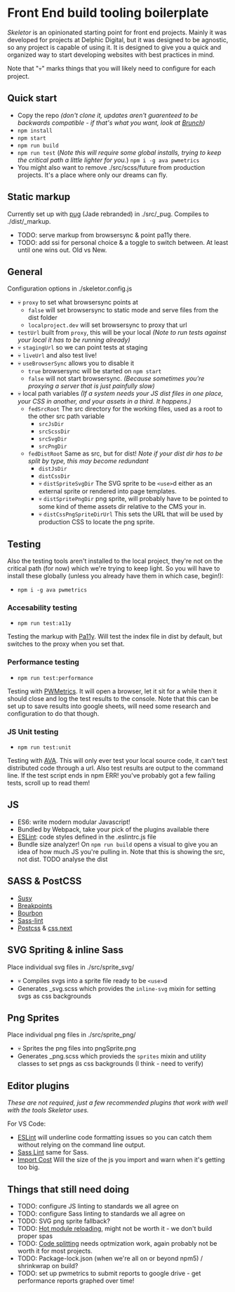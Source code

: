 # Front End build tooling boilerplate 

_Skeletor_ is an opinionated starting point for front end projects. Mainly it was developed for projects at Delphic Digital, but it was designed to be agnostic, so any project is capable of using it. It is designed to give you a quick and organized way to start developing websites with best practices in mind.

Note that "💀" marks things that you will likely need to configure for each project.

## Quick start

 - Copy the repo _(don't clone it, updates aren't guarenteed to be backwards compatible - if that's what you want, look at [Brunch](http://brunch.io/))_
 - `npm install`
 - `npm start`
 - `npm run build`
 - `npm run test` (_Note this will require some global installs, trying to keep the critical path a little lighter for you._) `npm i -g ava pwmetrics`
 - You might also want to remove ./src/scss/future from production projects. It's a place where only our dreams can fly.

## Static markup

Currently set up with [pug](https://pugjs.org) (Jade rebranded) in ./src/_pug. Compiles to ./dist/_markup.

 - TODO: serve markup from browsersync & point pa11y there.
 - TODO: add ssi for personal choice & a toggle to switch between. At least until one wins out. Old vs New.

## General

Configuration options in ./skeletor.config.js

 - 💀 `proxy` to set what browsersync points at
    - `false` will set browsersync to static mode and serve files from the dist folder
    - `localproject.dev` will set browsersync to proxy that url
 - `testUrl` built from `proxy`, this will be your local _(Note to run tests against your local it has to be running already)_
 - 💀 `stagingUrl` so we can point tests at staging
 - 💀 `liveUrl` and also test live!
 - 💀 `useBrowserSync` allows you to disable it
    - `true` browsersync will be started on `npm start`
    - `false` will not start browsersync. _(Because sometimes you're proxying a server that is just painfully slow)_
 - 💀 local path variables _(If a system needs your JS dist files in one place, your CSS in another, and your assets in a third. It happens.)_
    - `fedSrcRoot` The src directory for the working files, used as a root to the other src path variable
        - `srcJsDir`
        - `srcScssDir`
        - `srcSvgDir`
        - `srcPngDir`
    - `fedDistRoot` Same as src, but for dist! _Note if your dist dir has to be split by type, this may become redundant_
        - `distJsDir`
        - `distCssDir`
        - 💀 `distSpriteSvgDir` The SVG sprite to be `<use>`d either as an external sprite or rendered into page templates.
        - 💀 `distSpritePngDir` png sprite, will probably have to be pointed to some kind of theme assets dir relative to the CMS your in.
        - 💀 `distCssPngSpriteDirUrl` This sets the URL that will be used by production CSS to locate the png sprite.

## Testing

Also the testing tools aren't installed to the local project, they're not on the critical path (for now) which we're trying to keep light. So you will have to install these globally (unless you already have them in which case, begin!):

 - `npm i -g ava pwmetrics`

### Accesability testing

 - `npm run test:a11y`

Testing the markup with [Pa11y](http://pa11y.org/). Will test the index file in dist by default, but switches to the proxy when you set that.

### Performance testing

 - `npm run test:performance`

Testing with [PWMetrics](https://www.npmjs.com/package/pwmetrics). It will open a browser, let it sit for a while then it should close and log the test results to the console. Note that this can be set up to save results into google sheets, will need some research and configuration to do that though.

### JS Unit testing

 - `npm run test:unit`

Testing with [AVA](https://github.com/avajs/ava). This will only ever test your local source code, it can't test distributed code through a url. Also test results are output to the command line. If the test script ends in npm ERR! you've probably got a few failing tests, scroll up to read them!

## JS

 - ES6: write modern modular Javascript!
 - Bundled by Webpack, take your pick of the plugins available there
 - [ESLint](https://eslint.org/): code styles defined in the .eslintrc.js file
 - Bundle size analyzer! On `npm run build` opens a visual to give you an idea of how much JS you're pulling in. Note that this is showing the src, not dist. TODO analyse the dist

## SASS & PostCSS

 - [Susy](http://oddbird.net/susy/)
 - [Breakpoints](http://breakpoint-sass.com/)
 - [Bourbon](http://bourbon.io/)
 - [Sass-lint](https://github.com/sasstools/sass-lint)
 - [Postcss](http://postcss.org/) & [css next](http://cssnext.io/features/)

## SVG Spriting & inline Sass

Place individual svg files in ./src/sprite_svg/

 - 💀 Compiles svgs into a sprite file ready to be `<use>`d
 - Generates _svg.scss which provides the `inline-svg` mixin for setting svgs as css backgrounds

## Png Sprites

Place individual png files in ./src/sprite_png/

 - 💀 Sprites the png files into pngSprite.png
 - Generates _png.scss which provieds the `sprites` mixin and utility classes to set pngs as css backgrounds (I think - need to verify)

## Editor plugins

_These are not required, just a few recommended plugins that work with well with the tools Skeletor uses._

For VS Code:

 - [ESLint](https://marketplace.visualstudio.com/items?itemName=dbaeumer.vscode-eslint) will underline code formatting issues so you can catch them without relying on the command line output.
 - [Sass Lint](https://marketplace.visualstudio.com/items?itemName=glen-84.sass-lint) same for Sass.
 - [Import Cost](https://marketplace.visualstudio.com/items?itemName=wix.vscode-import-cost) Will the size of the js you import and warn when it's getting too big.

## Things that still need doing

 - TODO: configure JS linting to standards we all agree on
 - TODO: configure Sass linting to standards we all agree on
 - TODO: SVG png sprite fallback?
 - TODO: [Hot module reloading](https://css-tricks.com/combine-webpack-gulp-4/), might not be worth it - we don't build proper spas
 - TODO: [Code splitting](https://webpack.js.org/plugins/commons-chunk-plugin/) needs optmization work, again probably not be worth it for most projects.
 - TODO: Package-lock.json (when we're all on or beyond npm5) / shrinkwrap on build?
 - TODO: set up pwmetrics to submit reports to google drive - get performance reports graphed over time!